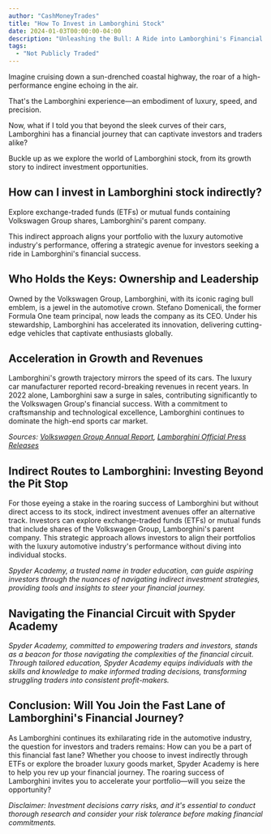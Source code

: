 ```yaml
---
author: "CashMoneyTrades"
title: "How To Invest in Lamborghini Stock"
date: 2024-01-03T00:00:00-04:00
description: "Unleashing the Bull: A Ride into Lamborghini's Financial Fast Lane"
tags:
  - "Not Publicly Traded"
---
```



Imagine cruising down a sun-drenched coastal highway, the roar of a high-performance engine echoing in the air. 

That's the Lamborghini experience—an embodiment of luxury, speed, and precision. 

Now, what if I told you that beyond the sleek curves of their cars, Lamborghini has a financial journey that can captivate investors and traders alike? 

Buckle up as we explore the world of Lamborghini stock, from its growth story to indirect investment opportunities.

## How can I invest in Lamborghini stock indirectly?

Explore exchange-traded funds (ETFs) or mutual funds containing Volkswagen Group shares, Lamborghini's parent company. 

This indirect approach aligns your portfolio with the luxury automotive industry's performance, offering a strategic avenue for investors seeking a ride in Lamborghini's financial success.

## **Who Holds the Keys: Ownership and Leadership**

Owned by the Volkswagen Group, Lamborghini, with its iconic raging bull emblem, is a jewel in the automotive crown. Stefano Domenicali, the former Formula One team principal, now leads the company as its CEO. Under his stewardship, Lamborghini has accelerated its innovation, delivering cutting-edge vehicles that captivate enthusiasts globally.

## **Acceleration in Growth and Revenues**

Lamborghini's growth trajectory mirrors the speed of its cars. The luxury car manufacturer reported record-breaking revenues in recent years. In 2022 alone, Lamborghini saw a surge in sales, contributing significantly to the Volkswagen Group's financial success. With a commitment to craftsmanship and technological excellence, Lamborghini continues to dominate the high-end sports car market.

*Sources: [Volkswagen Group Annual Report](https://annualreport2022.volkswagenag.com), [Lamborghini Official Press Releases](https://media.lamborghini.com/English)*

## **Indirect Routes to Lamborghini: Investing Beyond the Pit Stop**

For those eyeing a stake in the roaring success of Lamborghini but without direct access to its stock, indirect investment avenues offer an alternative track. Investors can explore exchange-traded funds (ETFs) or mutual funds that include shares of the Volkswagen Group, Lamborghini's parent company. This strategic approach allows investors to align their portfolios with the luxury automotive industry's performance without diving into individual stocks.

*Spyder Academy, a trusted name in trader education, can guide aspiring investors through the nuances of navigating indirect investment strategies, providing tools and insights to steer your financial journey.*

## **Navigating the Financial Circuit with Spyder Academy**

*Spyder Academy, committed to empowering traders and investors, stands as a beacon for those navigating the complexities of the financial circuit. Through tailored education, Spyder Academy equips individuals with the skills and knowledge to make informed trading decisions, transforming struggling traders into consistent profit-makers.*

## **Conclusion: Will You Join the Fast Lane of Lamborghini's Financial Journey?**

As Lamborghini continues its exhilarating ride in the automotive industry, the question for investors and traders remains: How can you be a part of this financial fast lane? Whether you choose to invest indirectly through ETFs or explore the broader luxury goods market, Spyder Academy is here to help you rev up your financial journey. The roaring success of Lamborghini invites you to accelerate your portfolio—will you seize the opportunity?

*Disclaimer: Investment decisions carry risks, and it's essential to conduct thorough research and consider your risk tolerance before making financial commitments.*
